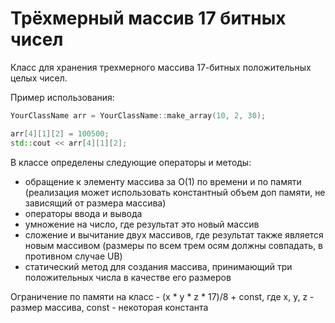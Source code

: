 # Трёхмерный массив 17 битных чисел

Класс для хранения трехмерного массива 17-битных положительных целых чисел.

Пример использования:

```cpp
YourClassName arr = YourClassName::make_array(10, 2, 30);

arr[4][1][2] = 100500;
std::cout << arr[4][1][2];
```

В классе определены следующие операторы и методы:

- обращение к элементу массива за O(1) по времени и по памяти (реализация может использовать константный объем доп памяти, не зависящий от размера массива)
- операторы ввода и вывода
- умножение на число, где результат это новый массив
- сложение и вычитание двух массивов, где результат также является новым массивом (размеры по всем трем осям должны совпадать, в противном случае UB)
- статический метод для создания массива, принимающий три положительных числа в качестве его размеров

Ограничение по памяти на класс - (x * y * z * 17)/8 + const, где x, y, z - размер массива, const - некоторая константа

